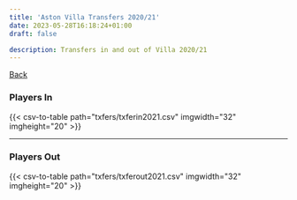 ```yaml
---
title: 'Aston Villa Transfers 2020/21'
date: 2023-05-28T16:18:24+01:00
draft: false

description: Transfers in and out of Villa 2020/21
---
```



[Back](/transfers/)

### Players In

{{< csv-to-table path="txfers/txferin2021.csv" imgwidth="32" imgheight="20" >}}

---

### Players Out

{{< csv-to-table path="txfers/txferout2021.csv" imgwidth="32" imgheight="20" >}}
